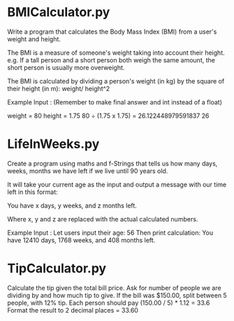 # BMICalculator.py

Write a program that calculates the Body Mass Index (BMI) from a user's weight and height.

The BMI is a measure of someone's weight taking into account their height. e.g. If a tall person and a short person both weigh the same amount, the short person is usually more overweight.

The BMI is calculated by dividing a person's weight (in kg) by the square of their height (in m):
weight/ height^2

Example Input : (Remember to make final answer and int instead of a float)

weight = 80
height = 1.75
80 ÷ (1.75 x 1.75) = 26.122448979591837
26

# LifeInWeeks.py

Create a program using maths and f-Strings that tells us how many days, weeks, months we have left if we live until 90 years old.

It will take your current age as the input and output a message with our time left in this format:

You have x days, y weeks, and z months left.

Where x, y and z are replaced with the actual calculated numbers.

Example Input :
Let users input their age: 56
Then print calculation: You have 12410 days, 1768 weeks, and 408 months left.

# TipCalculator.py

Calculate the tip given the total bill price. Ask for number of people we are dividing by and how much tip to give.
If the bill was $150.00, split between 5 people, with 12% tip. Each person should pay (150.00 / 5) \* 1.12 = 33.6
Format the result to 2 decimal places = 33.60
